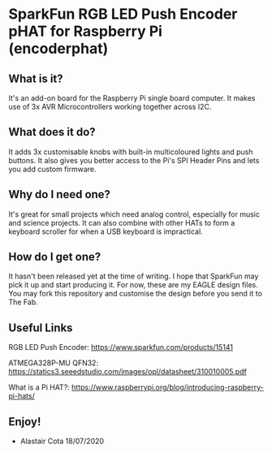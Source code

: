 # SparkFun RGB LED Push Encoder pHAT for Raspberry Pi (encoderphat)

## What is it?
It's an add-on board for the Raspberry Pi single board computer.
It makes use of 3x AVR Microcontrollers working together across I2C.

## What does it do?
It adds 3x customisable knobs with built-in multicoloured lights and push buttons.
It also gives you better access to the Pi's SPI Header Pins and lets you add custom firmware.

## Why do I need one?
It's great for small projects which need analog control, especially for music and science projects.
It can also combine with other HATs to form a keyboard scroller for when a USB keyboard is impractical.

## How do I get one?
It hasn't been released yet at the time of writing. I hope that SparkFun may pick it up and start producing it.
For now, these are my EAGLE design files. You may fork this repository and customise the design before you send it to The Fab.

## Useful Links
RGB LED Push Encoder: https://www.sparkfun.com/products/15141

ATMEGA328P-MU QFN32: https://statics3.seeedstudio.com/images/opl/datasheet/310010005.pdf

What is a Pi HAT?: https://www.raspberrypi.org/blog/introducing-raspberry-pi-hats/

## Enjoy!
- Alastair Cota 18/07/2020
